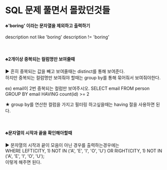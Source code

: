 # SQL 문제 풀면서 몰랐던것들 

#### ♣'boring' 이라는 문자열을 제외하고 출력하기 
  description not like 'boring'
  description != 'boring'
  
  
&nbsp;  
#### ♣2개이상 중복되는 컬럼명만 보여줄때 

▶ 흔히 중복되는 값을 빼고 보여줄때는 distinct를 통해 보여준다.  
하지만 중복되는 컬럼명만 보여줘야 할때는 group by를 통해 묶어줘서 보여줘야한다. 

ex) email이 2번 중복되는 컬럼만 보여주시오. 
  SELECT email FROM person
  GROUP BY email
  HAVING count(id) >= 2  
  
★ group by를 연산한 컬럼을 가지고 필터링 하고싶을때는 having 절을 사용하면 된다. 



&nbsp;  
#### ♣문자열의 시작과 끝을 확인해아할때 

▶ 문자열의 시작과 끝이 모음이 아닌 경우를 출력하는경우에는  
WHERE LEFT(CITY, 1) NOT IN ('A', 'E', 'I', 'O', 'U')
      OR RIGHT(CITY, 1) NOT IN ('A', 'E', 'I', 'O', 'U');  
이렇게 해주면 된다. 

